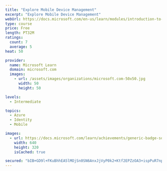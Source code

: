 ```yaml
---
title: "Explore Mobile Device Management"
excerpt: "Explore Mobile Device Management"
webUrl: https://docs.microsoft.com/en-us/learn/modules/introduction-to-mobile-device-management/
type: course
price: Free
length: PT32M
ratings:
  count: 7
  average: 5
heat: 50

provider:
  name: Microsoft Learn
  domain: microsoft.com
  images:
    - url: /assets/images/organizations/microsoft.com-50x50.jpg
      width: 50
      height: 50

levels:
  - Intermediate

topics:
  - Azure
  - Identity
  - Mobile

images:
  - url: https://docs.microsoft.com/learn/achievements/generic-badge-social.png
    width: 640
    height: 320
    isCached: true

secured: "bIB+GD9l+FKuBhhEA5lMOjSn0SN6AnxJjVyP0k2+Ktf2EPZzOA3+ispPuR7npPR6hgbkxLCu0l+w4vy+T1IsiQn4bTtkmLWxjB7hH++yuS1+hY+NFswfTvvP9SP4md3vUGPE8SJyFUohG75tndVZGVL/PeZLSNVKMehstHvEE00QRXylLmywz5CrriY6RmR99B/g1qkL4vLe0WNIF3iBxYG/NYAhwd1E949Ku1/2L2Ge9a3+SYO3E3kjtMnBEuOi7c0ZV1OgpFWzg8fxl0MwRSdkUdNbrJu5lUMmu7Vqw7Fv7cbYzbyO177wBc2xPKRsvpWrfnHPXWnP+a0Fsfu4EThK7tuo7TewytDs09tKclt3wezswj3VWM+OJ37ffdNxS+hGdGnA1lOT2EYvuUaE030lnmmL5C1WzuJ1ZeRRwJw=;fcK7NHHhkV0YeSJ9jyvmDQ=="
---
```


